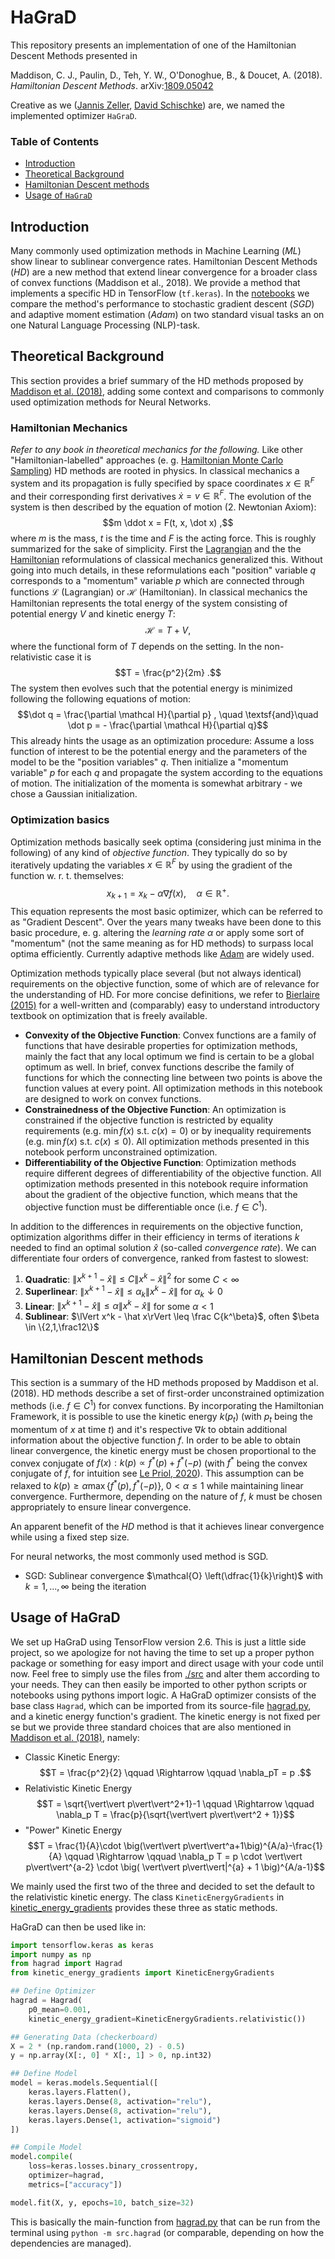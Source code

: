 # HaGraD

This repository presents an implementation of one of the Hamiltonian Descent Methods presented in 

Maddison, C. J., Paulin, D., Teh, Y. W., O'Donoghue, B., & Doucet, A. (2018). *Hamiltonian Descent Methods*. arXiv:[1809.05042](https://arxiv.org/abs/1809.05042)

Creative as we ([Jannis Zeller](https://de.linkedin.com/in/jannis-zeller-12477a221), [David Schischke](https://de.linkedin.com/in/david-schischke-b850ba170)) are, we named the implemented optimizer `HaGraD`.

### Table of Contents 

* [Introduction](#theoretical-background)
* [Theoretical Background](#theoretical-background)
* [Hamiltonian Descent methods](#hamiltonian-descent-methods)
* [Usage of `HaGraD`](#usage-of-hagrad)




## Introduction

Many commonly used optimization methods in Machine Learning (*ML*) show linear to sublinear convergence rates. Hamiltonian Descent Methods (*HD*) are a new method that extend linear convergence for a broader class of convex functions (Maddison et al., 2018). We provide a method that implements a specific HD in TensorFlow (`tf.keras`). In the [notebooks](./notebooks/) we compare the method's performance to stochastic gradient descent (*SGD*) and adaptive moment estimation (*Adam*) on two standard visual tasks an on one Natural Language Processing (NLP)-task.




## Theoretical Background 

This section provides a brief summary of the HD methods proposed by [Maddison et al. (2018)](https://arxiv.org/abs/1809.05042), adding some context and comparisons to commonly used optimization methods for Neural Networks.  


### Hamiltonian Mechanics

*Refer to any book in theoretical mechanics for the following.* Like other "Hamiltonian-labelled" approaches (e. g. [Hamiltonian Monte Carlo Sampling](https://arxiv.org/abs/2108.12107)) HD methods are rooted in physics. In classical mechanics a system and its propagation is fully specified by space coordinates $x \in \mathbb R^F$ and their corresponding first derivatives $\dot x = v \in \mathbb R^F$. The evolution of the system is then described by the equation of motion (2. Newtonian Axiom): $$m \ddot x = F(t, x, \dot x) ,$$
where $m$ is the mass, $t$ is the time and $F$ is the acting force. This is roughly summarized for the sake of simplicity. First the [Lagrangian](https://en.wikipedia.org/wiki/Lagrangian_mechanics) and the the [Hamiltonian](https://en.wikipedia.org/wiki/Hamiltonian_mechanics) reformulations of classical mechanics generalized this. Without going into much details, in these reformulations each "position" variable $q$ corresponds to a "momentum" variable $p$ which are connected through functions $\mathcal L$ (Lagrangian) or $\mathcal H$ (Hamiltonian). In classical mechanics the Hamiltonian represents the total energy of the system consisting of potential energy $V$ and kinetic energy $T$: $$\mathcal H = T + V ,$$ where the functional form of $T$ depends on the setting. In the non-relativistic case it is $$T = \frac{p^2}{2m} .$$ The system then evolves such that the potential energy is minimized following the following equations of motion: $$\dot q = \frac{\partial \mathcal H}{\partial p} , \quad \textsf{and}\quad \dot p = - \frac{\partial \mathcal H}{\partial q}$$
This already hints the usage as an optimization procedure: Assume a loss function of interest to be the potential energy and the parameters of the model to be the "position variables" $q$. Then initialize a "momentum variable" $p$ for each $q$ and propagate the system according to the equations of motion. The initialization of the momenta is somewhat arbitrary - we chose a Gaussian initialization.


### Optimization basics

Optimization methods basically seek optima (considering just minima in the following) of any kind of *objective function*. They typically do so by iteratively updating the variables $x\in \mathbb R^F$ by using the gradient of the function w. r. t. themselves: $$x_{k+1} = x_k - \alpha \nabla f(x) , \quad \alpha \in \mathbb R^+ .$$ This equation represents the most basic optimizer, which can be referred to as "Gradient Descent". Over the years many tweaks have been done to this basic procedure, e. g. altering the *learning rate* $\alpha$ or apply some sort of "momentum" (not the same meaning as for HD methods) to surpass local optima efficiently. Currently adaptive methods like [Adam](https://arxiv.org/abs/1412.6980) are widely used.

Optimization methods typically place several (but not always identical) requirements on the objective function, some of which are of relevance for the understanding of HD. For more concise definitions, we refer to [Bierlaire (2015)](http://optimizationprinciplesalgorithms.com/) for a well-written and (comparably) easy to understand introductory textbook on optimization that is freely available.

* **Convexity of the Objective Function**: Convex functions are a family of functions that have desirable properties for optimization methods, mainly the fact that any local optimum we find is certain to be a global optimum as well. In brief, convex functions describe the family of functions for which the connecting line between two points is above the function values at every point. All optimization methods in this notebook are designed to work on convex functions.
* **Constrainedness of the Objective Function**: An optimization is constrained if the objective function is restricted by equality requirements (e.g. $\min f(x) \text{ s.t. } c(x) = 0$) or by inequality requirements (e.g. $\min f(x) \text{ s.t. } c(x) \leq 0$). All optimization methods presented in this notebook perform unconstrained optimization.
* **Differentiability of the Objective Function**: Optimization methods require different degrees of differentiability of the objective function. All optimization methods presented in this notebook require information about the gradient of the objective function, which means that the objective function must be differentiable once (i.e. $f \in C^1$).

In addition to the differences in requirements on the objective function, optimization algorithms differ in their efficiency in terms of iterations $k$ needed to find an optimal solution $\hat x$ (so-called *convergence rate*). We can differentiate four orders of convergence, ranked from fastest to slowest: 

1. **Quadratic**: $\lVert x^{k+1} - \hat x\rVert \leq C\lVert x^k - \hat x\rVert^2$ for some $C< \infty$
2. **Superlinear**: $\lVert x^{k+1} - \hat x \rVert \leq \alpha_k \lVert x^k - \hat x\rVert$ for $\alpha_k \downarrow 0$
3. **Linear**: $\lVert x^{k+1} - \hat x\rVert\leq \alpha \lVert x^k - \hat x \rVert$ for some $\alpha < 1$
4. **Sublinear**: $\lVert x^k - \hat x\rVert \leq \frac C{k^\beta}$, often $\beta \in \{2,1,\frac12\}$




## Hamiltonian Descent methods

This section is a summary of the HD methods proposed by Maddison et al. (2018). HD methods describe a set of first-order unconstrained optimization methods (i.e. $f \in C^1$) for convex functions. By incorporating the Hamiltonian Framework, it is possible to use the kinetic energy $k(p_t)$ (with $p_t$ being the momentum of $x$ at time $t$) and it's respective $\nabla k$ to obtain additional information about the objective function $f$. In order to be able to obtain linear convergence, the kinetic energy must be chosen proportional to the convex conjugate of $f(x): k(p) \propto f^*(p) + f^*(-p)$ (with $f^*$ being the convex conjugate of $f$, for intuition see [Le Priol, 2020](https://remilepriol.github.io/dualityviz/)). This assumption can be relaxed to $k(p)\geq \alpha \max\{f^*(p), f^*(-p)\}, \; 0 < \alpha \leq 1$ while maintaining linear convergence. Furthermore, depending on the nature of $f$, $k$ must be chosen appropriately to ensure linear convergence.

An apparent benefit of the *HD* method is that it achieves linear convergence while using a fixed step size. 

For neural networks, the most commonly used method is SGD.

* SGD: Sublinear convergence $\mathcal{O} \left(\dfrac{1}{k}\right)$ with $k = 1, ..., \infty$ being the iteration




## Usage of HaGraD

We set up HaGraD using TensorFlow version 2.6. This is just a little side project, so we apologize for not having the time to set up a proper python package or something for easy import and direct usage with your code until now. Feel free to simply use the files from [./src](./src/) and alter them according to your needs. They can then easily be imported to other python scripts or notebooks using pythons import logic. A HaGraD optimizer consists of the base class `Hagrad`, which can be imported from its source-file [hagrad.py](./src/hagrad.py), and a kinetic energy function's gradient. The kinetic energy is not fixed per se but we provide three standard choices that are also mentioned in [Maddison et al. (2018)](https://arxiv.org/abs/1809.05042), namely:
- Classic Kinetic Energy: $$T = \frac{p^2}{2} \qquad \Rightarrow \qquad \nabla_pT = p .$$
- Relativistic Kinetic Energy $$T = \sqrt{\vert\vert p\vert\vert^2+1}-1 \qquad \Rightarrow \qquad \nabla_p T = \frac{p}{\sqrt{\vert\vert p\vert\vert^2 + 1}}$$
- "Power" Kinetic Energy $$T = \frac{1}{A}\cdot \big(\vert\vert p\vert\vert^a+1\big)^{A/a}-\frac{1}{A} \qquad \Rightarrow \qquad \nabla_p T = p \cdot \vert\vert p\vert\vert^{a-2} \cdot \big( \vert\vert p\vert\vert|^{a} + 1 \big)^{A/a-1}$$

We mainly used the first two of the three and decided to set the default to the relativistic kinetic energy. The class `KineticEnergyGradients` in [kinetic_energy_gradients](./src/kinetic_energy_gradients.py) provides these three as static methods.

HaGraD can then be used like in:
```python
import tensorflow.keras as keras
import numpy as np
from hagrad import Hagrad
from kinetic_energy_gradients import KineticEnergyGradients

## Define Optimizer
hagrad = Hagrad(
    p0_mean=0.001,
    kinetic_energy_gradient=KineticEnergyGradients.relativistic())

## Generating Data (checkerboard)
X = 2 * (np.random.rand(1000, 2) - 0.5)
y = np.array(X[:, 0] * X[:, 1] > 0, np.int32)

## Define Model
model = keras.models.Sequential([
    keras.layers.Flatten(),
    keras.layers.Dense(8, activation="relu"),
    keras.layers.Dense(8, activation="relu"),
    keras.layers.Dense(1, activation="sigmoid")
])

## Compile Model
model.compile(
    loss=keras.losses.binary_crossentropy, 
    optimizer=hagrad, 
    metrics=["accuracy"])

model.fit(X, y, epochs=10, batch_size=32)
```

This is basically the main-function from [hagrad.py](./src/hagrad.py) that can be run from the terminal using `python -m src.hagrad` (or comparable, depending on how the dependencies are managed).